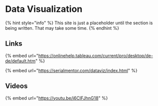 # Data Visualization

{% hint style="info" %}
This site is just a placeholder until the section is being written. That may take some time.
{% endhint %}

## Links

{% embed url="https://onlinehelp.tableau.com/current/pro/desktop/de-de/default.htm" %}

{% embed url="https://serialmentor.com/dataviz/index.html" %}

## Videos

{% embed url="https://youtu.be/j6ClFJhnG18" %}



